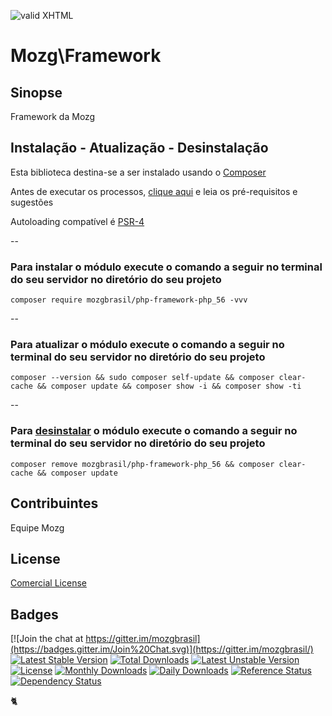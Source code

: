 [checkmark]: https://raw.githubusercontent.com/mozgbrasil/mozgbrasil.github.io/master/assets/images/logos/logo_32_32.png "MOZG"
![valid XHTML][checkmark]

[composer]: https://packagist.org/packages/mozgbrasil/php-framework-php_56
[psr4]: http://www.php-fig.org/psr/psr-4/
[requerimentos]: http://mozgbrasil.github.io/requerimentos/
[getcomposer]: https://getcomposer.org/
[uninstall-mods]: https://getcomposer.org/doc/03-cli.md#remove

# Mozg\Framework

## Sinopse

Framework da Mozg

## Instalação - Atualização - Desinstalação

Esta biblioteca destina-se a ser instalado usando o [Composer][getcomposer]

Antes de executar os processos, [clique aqui][requerimentos] e leia os pré-requisitos e sugestões

Autoloading compatível é [PSR-4][psr4]

--

### Para instalar o módulo execute o comando a seguir no terminal do seu servidor no diretório do seu projeto

	composer require mozgbrasil/php-framework-php_56 -vvv

--

### Para atualizar o módulo execute o comando a seguir no terminal do seu servidor no diretório do seu projeto

	composer --version && sudo composer self-update && composer clear-cache && composer update && composer show -i && composer show -ti

--

### Para [desinstalar][uninstall-mods] o módulo execute o comando a seguir no terminal do seu servidor no diretório do seu projeto

	composer remove mozgbrasil/php-framework-php_56 && composer clear-cache && composer update

## Contribuintes

Equipe Mozg

## License

[Comercial License](LICENSE.txt)

## Badges

[![Join the chat at https://gitter.im/mozgbrasil](https://badges.gitter.im/Join%20Chat.svg)](https://gitter.im/mozgbrasil/)
[![Latest Stable Version](https://poser.pugx.org/mozgbrasil/php-framework-php_56/v/stable)](https://packagist.org/packages/mozgbrasil/php-framework-php_56)
[![Total Downloads](https://poser.pugx.org/mozgbrasil/php-framework-php_56/downloads)](https://packagist.org/packages/mozgbrasil/php-framework-php_56)
[![Latest Unstable Version](https://poser.pugx.org/mozgbrasil/php-framework-php_56/v/unstable)](https://packagist.org/packages/mozgbrasil/php-framework-php_56)
[![License](https://poser.pugx.org/mozgbrasil/php-framework-php_56/license)](https://packagist.org/packages/mozgbrasil/php-framework-php_56)
[![Monthly Downloads](https://poser.pugx.org/mozgbrasil/php-framework-php_56/d/monthly)](https://packagist.org/packages/mozgbrasil/php-framework-php_56)
[![Daily Downloads](https://poser.pugx.org/mozgbrasil/php-framework-php_56/d/daily)](https://packagist.org/packages/mozgbrasil/php-framework-php_56)
[![Reference Status](https://www.versioneye.com/php/mozgbrasil:php-framework-php_56/reference_badge.svg?style=flat-square)](https://www.versioneye.com/php/mozgbrasil:php-framework-php_56/references)
[![Dependency Status](https://www.versioneye.com/php/mozgbrasil:php-framework-php_56/1.0.0/badge?style=flat-square)](https://www.versioneye.com/php/mozgbrasil:php-framework-php_56/1.0.0)

:cat2:
